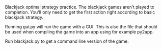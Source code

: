 Blackjack optimal strategy practice. The blackjack games aren't played to completion. You'll only need to get the first action right according to basic blackjack strategy.

Running gui.py will run the game with a GUI. This is also the file that should be used when compiling the game into an app using for example py2app.

Run blackjack.py to get a command line version of the game.
